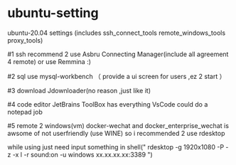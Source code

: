 # ubuntu-setting
ubuntu-20.04 settings (includes ssh_connect_tools remote_windows_tools proxy_tools)

#1 ssh
recommend 2 use Asbru Connecting Manager(include all agreement 4 remote) or use Remmina :)

#2 sql
use mysql-workbench （
provide a ui screen for users ,ez 2 start
）

#3 download
Jdownloader(no reason ,just like it)

#4 code editor
JetBrains ToolBox has everything
VsCode could do a notepad job

#5 remote 2 windows(vm)
docker-wechat and docker_enterprise_wechat is awsome of not userfriendly (use WINE)
so i recommended 2 use rdesktop

while using just need input something in shell("
    rdesktop -g 1920x1080 -P -z -x l -r sound:on -u windows xx.xx.xx.xx:3389
")
